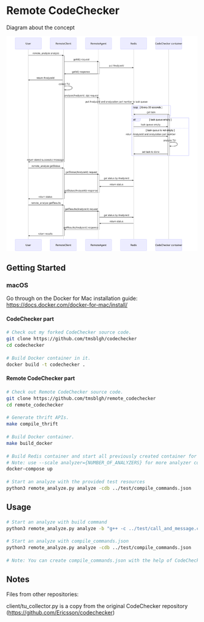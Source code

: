 # Remote CodeChecker

Diagram about the concept

<a>
  <img src="sequence_diagram.svg">
</a>

## Getting Started

### macOS

Go through on the Docker for Mac installation guide:
https://docs.docker.com/docker-for-mac/install/

#### CodeChecker part

```sh
# Check out my forked CodeChecker source code.
git clone https://github.com/tmsblgh/codechecker
cd codechecker

# Build Docker container in it.
docker build -t codechecker .
```

#### Remote CodeChecker part

```sh
# Check out Remote CodeChecker source code.
git clone https://github.com/tmsblgh/remote_codechecker
cd remote_codechecker

# Generate thrift APIs.
make compile_thrift

# Build Docker container.
make build_docker

# Build Redis container and start all previously created container for the service.
# Note: use --scale analyzer={NUMBER_OF_ANALYZERS} for more analyzer container.
docker-compose up

# Start an analyze with the provided test resources
python3 remote_analyze.py analyze -cdb ../test/compile_commands.json
```

## Usage

```sh
# Start an analyze with build command
python3 remote_analyze.py analyze -b "g++ -c ../test/call_and_message.cpp -Wno-all -Wno-extra"

# Start an analyze with compile_commands.json
python3 remote_analyze.py analyze -cdb ../test/compile_commands.json

# Note: You can create compile_commands.json with the help of CodeChecker log or intercept-build.
```

## Notes

Files from other repositories:

client/tu_collector.py is a copy from the original CodeChecker repository
(https://github.com/Ericsson/codechecker)
